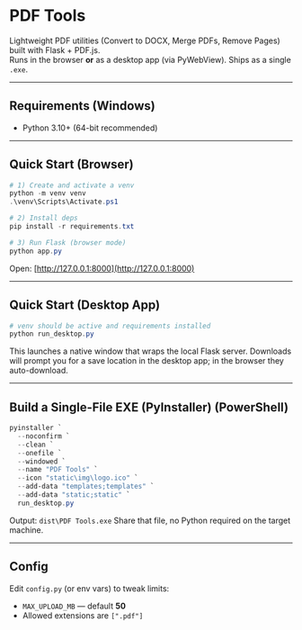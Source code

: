 # PDF Tools

Lightweight PDF utilities (Convert to DOCX, Merge PDFs, Remove Pages) built with Flask + PDF.js.  
Runs in the browser **or** as a desktop app (via PyWebView). Ships as a single `.exe`.

---

## Requirements (Windows)

- Python 3.10+ (64-bit recommended)

---

## Quick Start (Browser)

```powershell
# 1) Create and activate a venv
python -m venv venv
.\venv\Scripts\Activate.ps1

# 2) Install deps
pip install -r requirements.txt

# 3) Run Flask (browser mode)
python app.py
````

Open: [http://127.0.0.1:8000](http://127.0.0.1:8000)

---

## Quick Start (Desktop App)

```powershell
# venv should be active and requirements installed
python run_desktop.py
```

This launches a native window that wraps the local Flask server.
Downloads will prompt you for a save location in the desktop app; in the browser they auto-download.

---

## Build a Single-File EXE (PyInstaller) (PowerShell)

```powershell
pyinstaller `
  --noconfirm `
  --clean `
  --onefile `
  --windowed `
  --name "PDF Tools" `
  --icon "static\img\logo.ico" `
  --add-data "templates;templates" `
  --add-data "static;static" `
  run_desktop.py
```

Output: `dist\PDF Tools.exe`
Share that file, no Python required on the target machine.

---

## Config

Edit `config.py` (or env vars) to tweak limits:

* `MAX_UPLOAD_MB` — default **50**
* Allowed extensions are `[".pdf"]`

